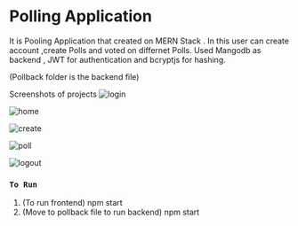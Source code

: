 # Polling Application

It is Pooling Application that created on MERN Stack .
In this user can create account ,create Polls and voted on differnet Polls.
Used Mangodb as backend , JWT for authentication and bcryptjs for hashing.

(Pollback folder is the backend file)


Screenshots of projects
![login](https://user-images.githubusercontent.com/62320661/169692167-2f8d47cb-d007-491a-baed-25d48f70915b.png)

![home](https://user-images.githubusercontent.com/62320661/169692154-115dd41c-4ad2-43a9-9412-bcf16ded072c.jpg)

![create](https://user-images.githubusercontent.com/62320661/169692149-8b28c871-83e9-4421-8c40-7ddc9ad378bb.png)

![poll](https://user-images.githubusercontent.com/62320661/169692162-0072a3fe-684d-4a22-928f-8cb1e5523957.png)

![logout](https://user-images.githubusercontent.com/62320661/169692158-2f5f4c11-cf04-4fae-b88b-7e3f7dfedff1.png)


### `To Run `
1. (To run frontend) npm start
2. (Move to pollback file to run backend) npm start




